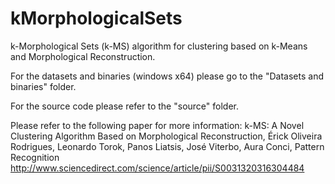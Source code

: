 # kMorphologicalSets
k-Morphological Sets (k-MS) algorithm for clustering based on k-Means and Morphological Reconstruction.


For the datasets and binaries (windows x64) please go to the "Datasets and binaries" folder.

For the source code please refer to the "source" folder.


Please refer to the following paper for more information:
k-MS: A Novel Clustering Algorithm Based on Morphological Reconstruction,
Érick Oliveira Rodrigues, Leonardo Torok, Panos Liatsis, José Viterbo, Aura Conci,
Pattern Recognition
http://www.sciencedirect.com/science/article/pii/S0031320316304484


